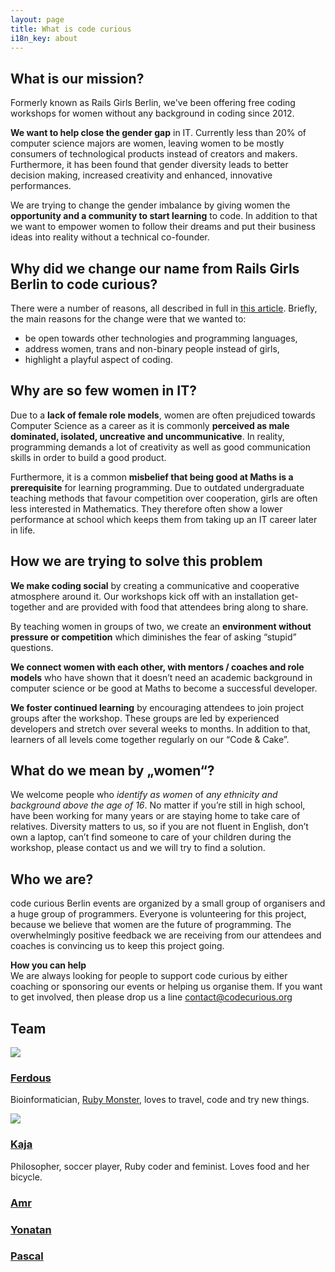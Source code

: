 ```yaml
---
layout: page
title: What is code curious
i18n_key: about
---
```


## What is our mission?

Formerly known as Rails Girls Berlin, we've been offering free coding workshops for women without any background in coding since 2012.

**We want to help close the gender gap** in IT. Currently less than 20% of computer science majors are women, leaving women to be mostly consumers of technological products instead of creators and makers. Furthermore, it has been found that gender diversity leads to better decision making, increased creativity and enhanced, innovative performances.

We are trying to change the gender imbalance by giving women the **opportunity and a community to start learning** to code. In addition to that we want to empower women to follow their dreams and put their business ideas into reality without a technical co-founder.

## Why did we change our name from Rails Girls Berlin to code curious?

There were a number of reasons, all described in full in [this article](../_posts/2017-10-25-rails-girls-berlin-is-growing-up.md). Briefly, the main reasons for the change were that we wanted to:
- be open towards other technologies and programming languages,
- address women, trans and non-binary people instead of girls,
- highlight a playful aspect of coding.

## Why are so few women in IT?

Due to a **lack of female role models**, women are often prejudiced towards Computer Science as a career as it is commonly **perceived as male dominated, isolated, uncreative and uncommunicative**. In reality, programming demands a lot of creativity as well as good communication skills in order to build a good product.

Furthermore, it is a common **misbelief that being good at Maths is a prerequisite** for learning programming. Due to outdated undergraduate teaching methods that favour competition over cooperation, girls are often less interested in Mathematics. They therefore often show a lower performance at school which keeps them from taking up an IT career later in life.


## How we are trying to solve this problem

**We make coding social** by creating a communicative and cooperative atmosphere around it. Our workshops kick off with an installation get-together and are provided with food that attendees bring along to share.

By teaching women in groups of two, we create an **environment without pressure or competition** which diminishes the fear of asking “stupid” questions.

**We connect women with each other, with mentors / coaches and role models** who have shown that it doesn’t need an academic background in computer science or be good at Maths to become a successful developer.

**We foster continued learning** by encouraging attendees to join project groups after the workshop. These groups are led by experienced developers and stretch over several weeks to months. In addition to that, learners of all levels come together regularly on our “Code & Cake”.


## What do we mean by „women“?

We welcome people who *identify as women* of *any ethnicity and background above the age of 16*. No matter if you’re still in high school, have been working for many years or are staying home to take care of relatives. Diversity matters to us, so if you are not fluent in English, don’t own a laptop, can’t find someone to care of your children during the workshop, please contact us and we will try to find a solution.

## Who we are?

code curious Berlin events are organized by a small group of organisers and a huge group of programmers. Everyone is volunteering for this project, because we believe that women are the future of programming. The overwhelmingly positive feedback we are receiving from our attendees and coaches is convincing us to keep this project going.

**How you can help**  
We are always looking for people to support code curious by either coaching or sponsoring our events or helping us organise them. If you want to get involved, then please drop us a line [contact@codecurious.org](mailto:contact@codecurious.org)

## Team

[![](~/assets/images/ferdous.jpg)](https://twitter.com/ferbsx)
### [Ferdous](https://twitter.com/ferbsx)

Bioinformatician, [Ruby Monster](http://rubymonstas.org), loves to travel, code and try new things.  


[![](~/assets/images/kaja.jpg)](https://twitter.com/alizenero)
### [Kaja](https://twitter.com/alizenero)

Philosopher, soccer player, Ruby coder and feminist. Loves food and her bicycle.  

### [Amr](https://twitter.com/amrAbdelwahab)
### [Yonatan](https://twitter.com/shushugah)
### [Pascal](https://twitter.com/pascalwengerter)
